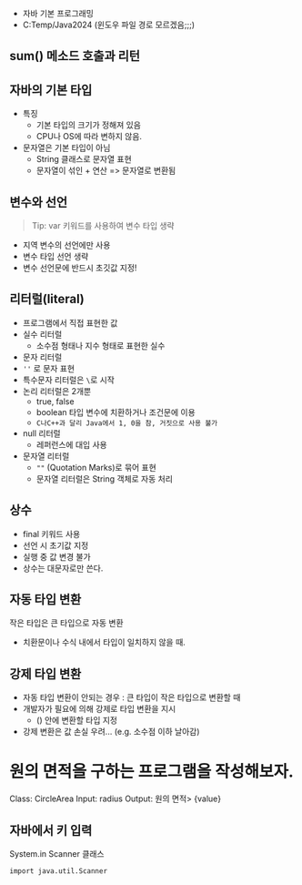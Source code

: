 - 자바 기본 프로그래밍
- C:Temp/Java2024 (윈도우 파일 경로 모르겠음;;;)
## sum() 메소드 호출과 리턴
## 자바의 기본 타입
- 특징
	- 기본 타입의 크기가 정해져 있음
	- CPU나 OS에 따라 변하지 않음.
- 문자열은 기본 타입이 아님
	- String 클래스로 문자열 표현 
	- 문자열이 섞인 + 연산 => 문자열로 변환됨
## 변수와 선언
> Tip: var 키워드를 사용하여 변수 타입 생략
- 지역 변수의 선언에만 사용
- 변수 타입 선언 생략
- 변수 선언문에 반드시 초깃값 지정!
## 리터럴(literal)
- 프로그램에서 직접 표현한 값
- 실수 리터럴
	- 소수점 형태나 지수 형태로 표현한 실수
- 문자 리터럴
- `''` 로 문자 표현
- 특수문자 리터럴은 `\`로 시작
- 논리 리터럴은 2개뿐
	- true, false
	- boolean 타입 변수에 치환하거나 조건문에 이용
	- `C나C++과 달리 Java에서 1, 0을 참, 거짓으로 사용 불가`
- null 리터럴
	- 레퍼런스에 대입 사용
- 문자열 리터럴
	- `""` (Quotation Marks)로 묶어 표현
	- 문자열 리터럴은 String 객체로 자동 처리
## 상수
- final 키워드 사용
- 선언 시 초기값 지정
- 실행 중 값 변경 불가
- 상수는 대문자로만 쓴다.
## 자동 타입 변환
작은 타입은 큰 타입으로 자동 변환
- 치환문이나 수식 내에서 타입이 일치하지 않을 때.
## 강제 타입 변환
- 자동 타입 변환이 안되는 경우 : 큰 타입이 작은 타입으로 변환할 때
- 개발자가 필요에 의해 강제로 타입 변환을 지시
	- () 안에 변환할 타입 지정
- 강제 변환은 값 손실 우려... (e.g. 소수점 이하 날아감)
# 원의 면적을 구하는 프로그램을 작성해보자.
Class: CircleArea
Input: radius
Output: 원의 면적> {value}

## 자바에서 키 입력
System.in
Scanner 클래스
```
import java.util.Scanner
```
